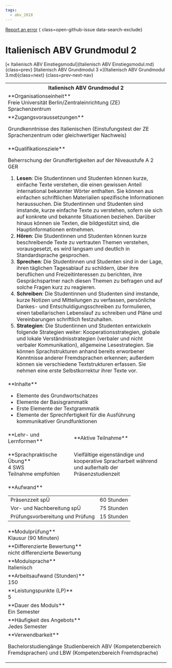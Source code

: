 ```yaml
---
tags:
  - abv_2018
---
```

[Report an error](https://github.com/SGSSGene/FUB-SUP/issues/new?title=Error%20in%20%22Italienisch%20ABV%20Grundmodul%202%22&body=There%20seems%20to%20be%20an%20error%20in%20module%20%22Italienisch%20ABV%20Grundmodul%202%22%2E%0A%0A%3CDescribe%20here%20a%20slightly%20more%20detailed%20description%20of%20what%20is%20wrong%3E&labels=bug)
{ class=open-github-issue data-search-exclude}

# Italienisch ABV Grundmodul 2

[« Italienisch ABV Einstiegsmodul](Italienisch ABV Einstiegsmodul.md){class=prev}
[Italienisch ABV Grundmodul 3 »](Italienisch ABV Grundmodul 3.md){class=next}
{class=prev-next-nav}

<table markdown id="moduledesc">
<tr markdown class="moduledesc_head"><th colspan="2">Italienisch ABV Grundmodul 2 </th></tr>
<tr markdown><td colspan="2">**Organisationseinheit**   <br>Freie Universität Berlin/Zentraleinrichtung (ZE) Sprachenzentrum</td></tr>


<tr markdown><td colspan="2">**Zugangsvoraussetzungen** <br>

Grundkenntnisse des Italienischen (Einstufungstest der ZE Sprachenzentrum oder
gleichwertiger Nachweis)


</td></tr>
<tr markdown><td colspan="2">**Qualifikationsziele**    <br>

Beherrschung der Grundfertigkeiten auf der Niveaustufe A 2 GER

1. __Lesen__: Die Studentinnen und Studenten können kurze, einfache Texte
   verstehen, die einen gewissen Anteil international bekannter Wörter
   enthalten. Sie können aus einfachen schriftlichen Materialien spezifische
   Informationen heraussuchen. Die Studentinnen und Studenten sind imstande,
   kurze einfache Texte zu verstehen, sofern sie sich auf konkrete und
   bekannte Situationen beziehen. Darüber hinaus können sie Texten, die
   bildgestützt sind, die Hauptinformationen entnehmen.
2. __Hören__: Die Studentinnen und Studenten können kurze beschreibende
   Texte zu vertrauten Themen verstehen, vorausgesetzt, es wird langsam und
   deutlich in Standardsprache gesprochen.
3. __Sprechen__: Die Studentinnen und Studenten sind in der Lage, ihren
   täglichen Tagesablauf zu schildern, über ihre beruflichen und
   Freizeitinteressen zu berichten, ihre Gesprächspartner nach diesen Themen
   zu befragen und auf solche Fragen kurz zu reagieren.
4. __Schreiben__: Die Studentinnen und Studenten sind imstande, kurze
   Notizen und Mitteilungen zu verfassen, persönliche Dankes- und
   Entschuldigungsschreiben zu formulieren, einen tabellarischen Lebenslauf
   zu schreiben und Pläne und Vereinbarungen schriftlich festzuhalten.
5. __Strategien__: Die Studentinnen und Studenten entwickeln folgende
   Strategien weiter: Kooperationsstrategien, globale und lokale
   Verständnisstrategien (verbaler und nicht verbaler Kommunikation),
   allgemeine Lesestrategien. Sie können Sprachstrukturen anhand bereits
   erworbener Kenntnisse anderer Fremdsprachen erkennen; außerdem können sie
   verschiedene Textstrukturen erfassen. Sie nehmen eine erste
   Selbstkorrektur ihrer Texte vor.


</td></tr>
<tr markdown><td colspan="2">**Inhalte**                <br>


- Elemente des Grundwortschatzes
- Elemente der Basisgrammatik
- Erste Elemente der Textgrammatik
- Elemente der Sprechfertigkeit für die Ausführung kommunikativer
  Grundfunktionen


</td></tr>

<tr markdown><td>**Lehr- und Lernformen**</td><td>**Aktive Teilnahme**</td></tr>
<tr markdown><td> **Sprachpraktische Übung** <br>4 SWS <br> Teilnahme empfohlen</td><td>

Vielfältige eigenständige und kooperative Spracharbeit während und außerhalb der Präsenzstudienzeit
</td></tr>
<tr markdown><td colspan="2">**Aufwand**                <br>
<table class="aufwand_table">
<tr><td>Präsenzzeit spÜ</td><td>60 Stunden</td></tr>
<tr><td>Vor- und Nachbereitung spÜ</td><td>75 Stunden</td></tr>
<tr><td>Prüfungsvorbereitung und Prüfung</td><td>15 Stunden</td></tr>
</table>

</td></tr>
<tr markdown><td colspan="2">**Modulprüfung**             <br>Klausur (90 Minuten)


</td></tr>
<tr markdown><td colspan="2">**Differenzierte Bewertung** <br>nicht differenzierte Bewertung

</td></tr>
<tr markdown><td colspan="2">**Modulsprache**             <br>Italienisch</td></tr>
<tr markdown><td colspan="2">**Arbeitsaufwand (Stunden)** <br>150</td></tr>
<tr markdown><td colspan="2">**Leistungspunkte (LP)**     <br>5</td></tr>
<tr markdown><td colspan="2">**Dauer des Moduls**         <br>Ein Semester</td></tr>
<tr markdown><td colspan="2">**Häufigkeit des Angebots**  <br>Jedes Semester</td></tr>
<tr markdown><td colspan="2">**Verwendbarkeit**           <br>

Bachelorstudiengänge Studienbereich ABV (Kompetenzbereich Fremdsprachen) und
LBW (Kompetenzbereich Fremdsprache)


</td></tr>


</table>
